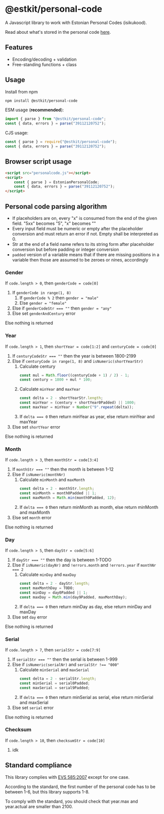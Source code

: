 # @estkit/personal-code

A Javascript library to work with Estonian Personal Codes (isikukood).

Read about what's stored in the personal code [here](https://www.evs.ee/et/evs-585-2007).

## Features
- Encoding/decoding + validation
- Free-standing functions + class

## Usage
Install from npm
```sh
npm install @estkit/personal-code
```

ESM usage (**recommended**):
```javascript
import { parse } from "@estkit/personal-code";
const { data, errors } = parse("39112120752");
```

CJS usage:
```javascript
const { parse } = require("@estkit/personal-code");
const { data, errors } = parse("39112120752");
```

## Browser script usage
```html
<script src="personalcode.js"></script>
<script>
    const { parse } = EstonianPersonalCode;
    const { data, errors } = parse("39112120752");
</script>
``` 

## Personal code parsing algorithm

- If placeholders are on, every "x" is consumed from the end of the given field. "5xx" becomes "5", "x" becomes ""
- Every input field must be numeric or empty after the placeholder conversion and must return an error if not. Empty shall be interpreted as 0.
- Str at the end of a field name refers to its string form after placeholder conversion but before padding or integer conversion
- ```padded``` version of a variable means that if there are missing positions in a variable then those are assumed to be zeroes or nines, accordingly
### Gender
If ```code.length > 0```, then ```genderCode = code[0]```

   1. If ```genderCode in range(1, 8)```
      1. If ```genderCode % 2``` then ```gender = "male"```
      2. Else ```gender = "female"```
   2. Else if ```genderCodeStr === ""``` then ```gender = "any"```
   3. Else set ```genderAndCentury``` error
   
Else nothing is returned

### Year
If ```code.length > 1```, then ```shortYear = code[1:2]``` and ```centuryCode = code[0]```

  1. If ```centuryCodeStr === ""``` then the year is between 1800-2199
  2. Else if ```centuryCode in range(1, 8)``` and ```isNumeric(shortYearStr)```
     1. Calculate century 
        ```javascript 
        const mul = Math.floor((centuryCode + 1) / 2) - 1;
        const century = 1800 + mul * 100;
        ```
     2. Calculate ```minYear``` and ```maxYear```
        ```javascript
        const delta = 2 - shortYearStr.length;
        const minYear = (century + shortYear0Padded) || 1800;
        const maxYear = minYear + Number("9".repeat(delta));
        ```
     3. If ```delta === 0``` then return minYear as year, else return minYear and maxYear
  3. Else set ```shortYear``` error

Else nothing is returned

### Month
If ```code.length > 3```, then ```monthStr = code[3:4]```

  1. If ```monthStr === ""``` then the month is between 1-12
  2. Else if ```isNumeric(monthNr)```
     1. Calculate ```minMonth``` and ```maxMonth```
        ```javascript
        const delta = 2 - monthStr.length;
        const minMonth = month0Padded || 1;
        const maxMonth = Math.min(month9Padded, 12);
        ```
     2. If ```delta === 0``` then return minMonth as month, else return minMonth and maxMonth
  3. Else set ```month``` error

Else nothing is returned

### Day
If ```code.length > 5```, then ```dayStr = code[5:6]```

  1. If ```dayStr === ""``` then the day is between 1-TODO
  2. Else if ```isNumeric(dayNr)``` and ```!errors.month``` and ```!errors.year``` if ```monthNr === 2```
     1. Calculate ```minDay``` and ```maxDay```
        ```javascript
        const delta = 2 - dayStr.length;
        const maxMonthDay = TODO;
        const minDay = day0Padded || 1;
        const maxDay = Math.min(day9Padded, maxMonthDay);
        ```
     2. If ```delta === 0``` then return minDay as day, else return minDay and maxDay
   3. Else set ```day``` error

Else nothing is returned

### Serial
If ```code.length > 7```, then ```serialStr = code[7:9]```

  1. If ```serialStr === ""``` then the serial is between 1-999
  2. Else if ```isNumeric(serialNr)``` and ```serialStr !== "000"```
     1. Calculate ```minSerial``` and ```maxSerial```
        ```javascript
        const delta = 2 - serialStr.length;
        const minSerial = serial0Padded;
        const maxSerial = serial9Padded;
        ```
     2. If ```delta === 0``` then return minSerial as serial, else return minSerial and maxSerial
  3. Else set ```serial``` error

Else nothing is returned

### Checksum
If ```code.length > 10```, then ```checksumStr = code[10]```

  1. idk

## Standard compliance
This library complies with [EVS 585:2007](https://www.evs.ee/et/evs-585-2007) except for one case.

According to the standard, the first number of the personal code has to be between 1-6, but this library supports 1-8.

To comply with the standard, you should check that year.max and year.actual are smaller than 2100.